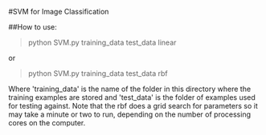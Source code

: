 #SVM for Image Classification

##How to use:

>python SVM.py training_data test_data linear

or 

>python SVM.py training_data test_data rbf

Where 'training_data' is the name of the folder in this directory where the training
examples are stored and 'test_data' is the folder of examples used for testing against. Note that the rbf does a grid search for parameters 
so it may take a minute or two to run, depending on the number of processing cores on the computer. 
